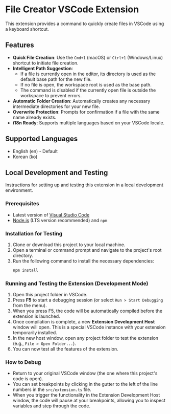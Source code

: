 # File Creator VSCode Extension

This extension provides a command to quickly create files in VSCode using a keyboard shortcut.

## Features

*   **Quick File Creation**: Use the `Cmd+1` (macOS) or `Ctrl+1` (Windows/Linux) shortcut to initiate file creation.
*   **Intelligent Path Suggestion**:
    *   If a file is currently open in the editor, its directory is used as the default base path for the new file.
    *   If no file is open, the workspace root is used as the base path.
    *   The command is disabled if the currently open file is outside the workspace to prevent errors.
*   **Automatic Folder Creation**: Automatically creates any necessary intermediate directories for your new file.
*   **Overwrite Protection**: Prompts for confirmation if a file with the same name already exists.
*   **i18n Ready**: Supports multiple languages based on your VSCode locale.

## Supported Languages

*   English (en) - Default
*   Korean (ko)

## Local Development and Testing

Instructions for setting up and testing this extension in a local development environment.

### Prerequisites

*   Latest version of [Visual Studio Code](https://code.visualstudio.com/)
*   [Node.js](https://nodejs.org/) (LTS version recommended) and `npm`

### Installation for Testing

1.  Clone or download this project to your local machine.
2.  Open a terminal or command prompt and navigate to the project's root directory.
3.  Run the following command to install the necessary dependencies:
    ```bash
    npm install
    ```

### Running and Testing the Extension (Development Mode)

1.  Open this project folder in VSCode.
2.  Press **F5** to start a debugging session (or select `Run > Start Debugging` from the menu).
3.  When you press F5, the code will be automatically compiled before the extension is launched.
4.  Once compilation is complete, a new **Extension Development Host** window will open. This is a special VSCode instance with your extension temporarily installed.
5.  In the new host window, open any project folder to test the extension (e.g., `File > Open Folder...`).
6.  You can now test all the features of the extension.

### How to Debug

*   Return to your original VSCode window (the one where this project's code is open).
*   You can set breakpoints by clicking in the gutter to the left of the line numbers in the `src/extension.ts` file.
*   When you trigger the functionality in the Extension Development Host window, the code will pause at your breakpoints, allowing you to inspect variables and step through the code.
